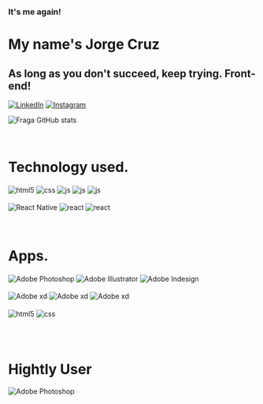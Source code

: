 ### It's me again! 
# My name's Jorge Cruz
## As long as you don't succeed, keep trying. Front-end!

[![LinkedIn](https://img.shields.io/badge/linkedin-%230077B5.svg?style=for-the-badge&logo=linkedin&logoColor=white)](https://instagram.com/jorge.cruz.dev)
[![Instagram](https://img.shields.io/badge/Instagram-E4405F?style=for-the-badge&logo=instagram&logoColor=white)](https://instagram.com/jorge.cruz.dev)


![Fraga GitHub stats](https://github-readme-stats.vercel.app/api?username=jorgeacruz&show_icons=true&theme=dracula&count_private=true)

<br/>

# Technology used.

<div style="display: inline_block">

  <img align="center" alt="html5" src="https://img.shields.io/badge/HTML5-E34F26?style=for-the-badge&logo=html5&logoColor=white" />
  <img align="center" alt="css" src="https://img.shields.io/badge/CSS3-1572B6?style=for-the-badge&logo=css3&logoColor=white" />
  <img align="center" alt="js" src="https://img.shields.io/badge/JavaScript-F7DF1E?style=for-the-badge&logo=javascript&logoColor=black" />
  <img align="center" alt="js" src="https://img.shields.io/badge/WordPress-%23117AC9.svg?style=for-the-badge&logo=WordPress&logoColor=white" />
   <img align="center" alt="js" src="https://img.shields.io/badge/bootstrap-%23563D7C.svg?style=for-the-badge&logo=bootstrap&logoColor=white" />
  <br/><br/>
  <img align="center" alt="React Native" src="https://img.shields.io/badge/React_Native-20232A?style=for-the-badge&logo=react&logoColor=61DAFB" />
  <img align="center" alt="react" src="https://img.shields.io/badge/React-20232A?style=for-the-badge&logo=react&logoColor=ff6600" />
  <img align="center" alt="react" src="https://img.shields.io/badge/expo-1C1E24?style=for-the-badge&logo=expo&logoColor=#D04A37" />
  </div>
<br/><br/>

# Apps.

<div style="display: inline_block">
  <img align="center" alt="Adobe Photoshop" src="https://img.shields.io/badge/adobephotoshop-%2331A8FF.svg?style=for-the-badge&logo=adobephotoshop&logoColor=white" />
  <img align="center" alt="Adobe Illustrator" src="https://img.shields.io/badge/adobeillustrator-%23FF9A00.svg?style=for-the-badge&logo=adobeillustrator&logoColor=white" />
  <img align="center" alt="Adobe Indesign" src="https://img.shields.io/badge/Adobe%20InDesign-49021F?style=for-the-badge&logo=adobeindesign&logoColor=fff" /><br/><br/>
  <img align="center" alt="Adobe xd" src="https://img.shields.io/badge/Adobe%20XD-470137?style=for-the-badge&logo=Adobe%20XD&logoColor=#ffff" />
  <img align="center" alt="Adobe xd" src="https://img.shields.io/badge/figma-%23F24E1E.svg?style=for-the-badge&logo=figma&logoColor=white" />
  <img align="center" alt="Adobe xd" src="https://img.shields.io/badge/invision-FF3366?style=for-the-badge&logo=invision&logoColor=white" />
  <br/><br/>
  <img align="center" alt="html5" src="https://img.shields.io/badge/Visual%20Studio-5C2D91.svg?style=for-the-badge&logo=visual-studio&logoColor=white" />
  <img align="center" alt="css" src="https://img.shields.io/badge/github-%23121011.svg?style=for-the-badge&logo=github&logoColor=white" />

</div>

<br/><br/>

# Hightly User

<div style="display: inline_block">
  <img align="center" alt="Adobe Photoshop" src="https://img.shields.io/badge/mac%20os-000000?style=for-the-badge&logo=macos&logoColor=F0F0F0" />
  
<br/><br/>
  
</div>





